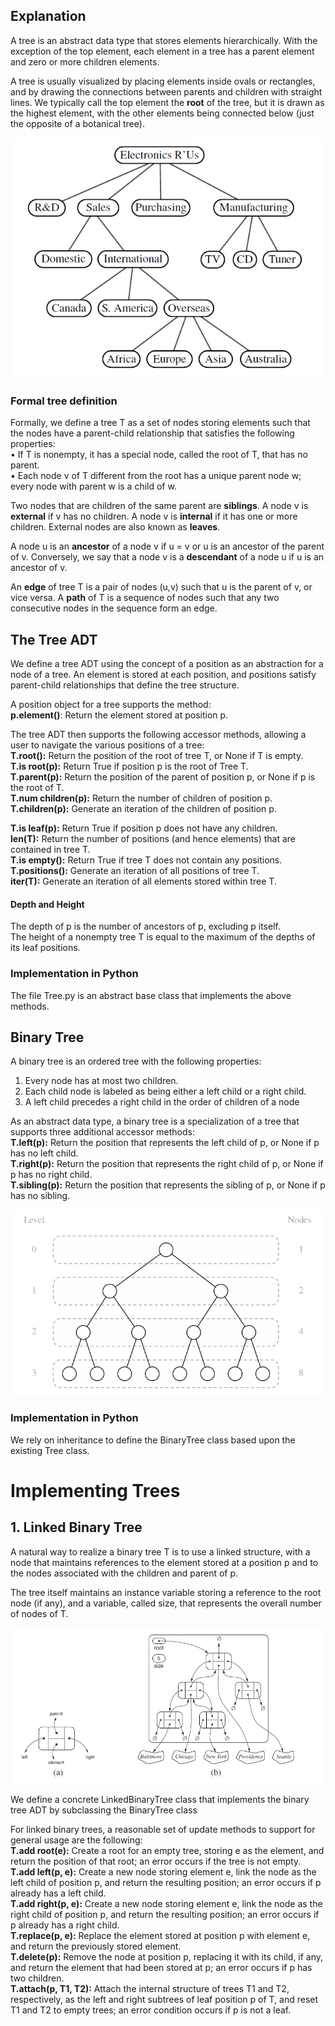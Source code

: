 ## Explanation
A tree is an abstract data type that stores elements hierarchically. With the exception
of the top element, each element in a tree has a parent element and zero or
more children elements. 

A tree is usually visualized by placing elements inside
ovals or rectangles, and by drawing the connections between parents and children
with straight lines. We typically call the top element the **root**
of the tree, but it is drawn as the highest element, with the other elements being
connected below (just the opposite of a botanical tree).

![Tree](tree.PNG)

### Formal tree definition
Formally, we define a tree T as a set of nodes storing elements such that the nodes
have a parent-child relationship that satisfies the following 
properties: <br>
• If T is nonempty, it has a special node, called the root of T,
that has no parent.<br>
• Each node v of T different from the root has a unique parent node w; every
node with parent w is a child of w.

Two nodes that are children of the same parent are **siblings**.
A node v is **external** if v has no children.
A node v is **internal** if it has one or more children. External
nodes are also known as **leaves**.

A node u is an **ancestor** of a node v if u = v or u is an ancestor of the parent
of v. Conversely, we say that a node v is a **descendant** of a node u if u is an ancestor
of v.

An **edge** of tree T is a pair of nodes (u,v) such that u 
is the parent of v, or vice versa. A **path** of T is a 
sequence of nodes such that any two consecutive nodes in
the sequence form an edge.

## The Tree ADT

We define a tree ADT using the
concept of a position as an abstraction for a node of a tree.
An element is stored at each position, and positions satisfy parent-child relationships that define the tree
structure. 

A position object for a tree supports the method:<br>
**p.element()**: Return the element stored at position p.


The tree ADT then supports the following accessor methods, allowing a user to
navigate the various positions of a tree: <br>
**T.root():** Return the position of the root of tree T,
or None if T is empty. <br>
**T.is root(p):** Return True if position p is the root of Tree T.<br>
**T.parent(p):** Return the position of the parent of position p,
or None if p is the root of T.<br>
**T.num children(p):** Return the number of children of position p.<br>
**T.children(p):** Generate an iteration of the children of position p.

**T.is leaf(p):** Return True if position p does not have any children.<br>
**len(T):** Return the number of positions (and hence elements) that
are contained in tree T.<br>
**T.is empty():** Return True if tree T does not contain any positions.<br>
**T.positions():** Generate an iteration of all positions of tree T.<br>
**iter(T):** Generate an iteration of all elements stored within tree T.<br>

#### Depth and Height
The depth of p is the number of
ancestors of p, excluding p itself. <br>
The height of a nonempty tree T is equal to the maximum of
the depths of its leaf positions.

### Implementation in Python
The file Tree.py is an abstract base class that implements the above
methods.

## Binary Tree
A binary tree is an ordered tree with the following properties: <br>
1. Every node has at most two children.
2. Each child node is labeled as being either a left child or a right child.
3. A left child precedes a right child in the order of children 
of a node

As an abstract data type, a binary tree is a specialization of a tree that supports three
additional accessor methods: <br>
**T.left(p):** Return the position that represents the left child of p,
or None if p has no left child. <br>
**T.right(p):** Return the position that represents the right child of p,
or None if p has no right child. <br>
**T.sibling(p):** Return the position that represents the sibling of p,
or None if p has no sibling.

![Binary Tree](BinaryTree.PNG)

### Implementation in Python
We rely on inheritance to define the BinaryTree class 
based upon the existing Tree class.


# Implementing Trees
## 1. Linked Binary Tree
A natural way to realize a binary tree T is to use a linked structure, with a node
that maintains references to the element stored at a position p
and to the nodes associated with the children and parent of p.

The tree itself maintains an
instance variable storing a reference to the root node (if any), and a variable, called
size, that represents the overall number of nodes of T.

![Linked Binary Tree](LinkedBinaryTree.PNG)

We define a concrete LinkedBinaryTree class that implements the
binary tree ADT by subclassing the BinaryTree class


For linked binary trees, a reasonable set of update methods to support for general
usage are the following: <br>
**T.add root(e):** Create a root for an empty tree, storing e as the element,
and return the position of that root; an error occurs if the
tree is not empty. <br>
**T.add left(p, e):** Create a new node storing element e, link the node as the
left child of position p, and return the resulting position;
an error occurs if p already has a left child. <bR>
**T.add right(p, e):** Create a new node storing element e, link the node as the
right child of position p, and return the resulting position;
an error occurs if p already has a right child.<bR>
**T.replace(p, e):** Replace the element stored at position p with element e,
and return the previously stored element.<bR>
**T.delete(p):** Remove the node at position p, replacing it with its child,
if any, and return the element that had been stored at p;
an error occurs if p has two children.<bR>
**T.attach(p, T1, T2):** Attach the internal structure of trees T1 and T2, respectively,
as the left and right subtrees of leaf position p of
T, and reset T1 and T2 to empty trees; an error condition
occurs if p is not a leaf.
